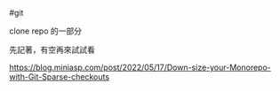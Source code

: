 #git 

clone repo 的一部分

先記著，有空再來試試看

https://blog.miniasp.com/post/2022/05/17/Down-size-your-Monorepo-with-Git-Sparse-checkouts